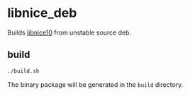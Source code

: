 # libnice_deb

Builds [libnice10](https://packages.debian.org/sid/libnice10) from unstable source deb.

## build

```sh
./build.sh
```

The binary package will be generated in the `build` directory.

